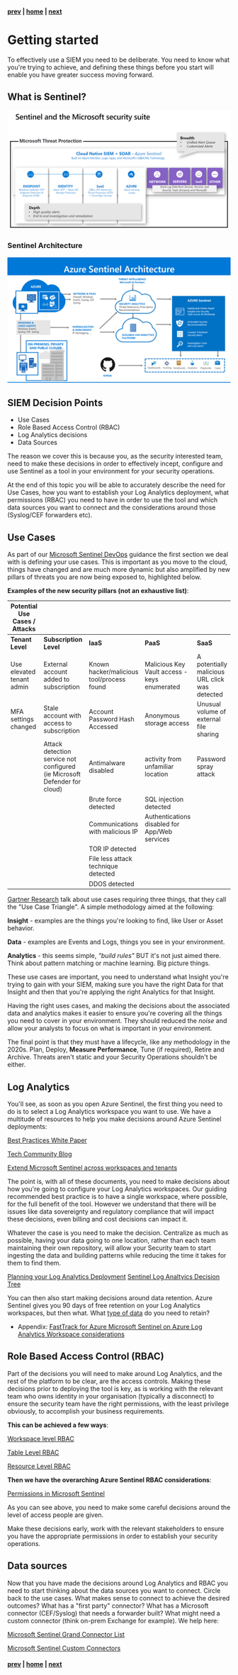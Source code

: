 #### [prev](./welcome.md) | [home](./welcome.md)  | [next](./take-aways.md)

# Getting started

To effectively use a SIEM you need to be deliberate. You need to know what you're trying to achieve, and defining these things before you start will enable you have greater success moving forward.

## What is Sentinel?

![Overview](./Az-Sentinel-Overview.png)

### Sentinel Architecture

![Azure Sentinel](./Sentinel-Arch.png)

## SIEM Decision Points

* Use Cases
* Role Based Access Control (RBAC)
* Log Analytics decisions
* Data Sources

The reason we cover this is because you, as the security interested team, need to make these decisions in order to effectively incept, configure and use Sentinel as a tool in your environment for your security operations.

At the end of this topic you will be able to accurately describe the need for Use Cases, how you want to establish your Log Analytics deployment, what permissions (RBAC) you need to have in order to use the tool and which data sources you want to connect and the considerations around those (Syslog/CEF forwarders etc).

## Use Cases

As part of our [Microsoft Sentinel DevOps](https://techcommunity.microsoft.com/t5/azure-sentinel/accelerate-your-azure-sentinel-deployment-with-this-azure-devops/ba-p/1449414) guidance the first section we deal with is defining your use cases. This is important as you move to the cloud, things have changed and are much more dynamic but also amplified by new pillars of threats you are now being exposed to, highlighted below.

**Examples of the new security pillars (not an exhaustive list)**:

| **Potential Use Cases / Attacks** |   |   |   | |
| --- | --- | --- | --- | --- |
| **Tenant Level** | **Subscription Level** | **IaaS** | **PaaS** | **SaaS** |
| Use elevated tenant admin | External account added to subscription | Known hacker/malicious tool/process found | Malicious Key Vault access - keys enumerated | A potentially malicious URL click was detected |
| MFA settings changed | Stale account with access to subscription | Account Password Hash Accessed | Anonymous storage access | Unusual volume of external file sharing |
|   | Attack detection service not configured (ie Microsoft Defender for cloud) | Antimalware disabled | activity from unfamiliar location | Password spray attack |
|   |   | Brute force detected | SQL injection detected |   |
|   |   | Communications with malicious IP | Authentications disabled for App/Web services |   |
|   |   | TOR IP detected |   |   |
|   |   | File less attack technique detected |   |   |
|   |   | DDOS detected |   |   |

[Gartner Research](https://www.gartner.com/en/documents/3950486/how-to-build-security-use-cases-for-your-siem) talk about use cases requiring three things, that they call the "Use Case Triangle". A simple methodology aimed at the following:

**Insight** - examples are the things you're looking to find, like User or Asset behavior.

**Data** - examples are Events and Logs, things you see in your environment.

**Analytics** - this seems simple, *"build rules"* BUT it's not just aimed there. Think about pattern matching or machine learning. Big picture things.

These use cases are important, you need to understand what Insight you're trying to gain with your SIEM, making sure you have the right Data for that Insight and then that you're applying the right Analytics for that Insight.

Having the right uses cases, and making the decisions about the associated data and analytics makes it easier to ensure you're covering all the things you need to cover in your environment. They should reduced the *noise* and allow your analysts to focus on what is important in your environment.

The final point is that they must have a lifecycle, like any methodology in the 2020s. Plan, Deploy, **Measure Performance**, Tune (if required), Retire and Archive. Threats aren't static and your Security Operations shouldn't be either.

## Log Analytics

You'll see, as soon as you open Azure Sentinel, the first thing you need to do is to select a Log Analytics workspace you want to use. We have a multitude of resources to help you make decisions around Azure Sentinel deployments:

[Best Practices White Paper](https://www.microsoft.com/security/blog/wp-content/uploads/2020/07/Azure-Sentinel-whitepaper.pdf)

[Tech Community Blog](https://techcommunity.microsoft.com/t5/azure-sentinel/best-practices-for-designing-an-azure-sentinel-or-azure-security/ba-p/832574)

[Extend Microsoft Sentinel across workspaces and tenants](https://docs.microsoft.com/en-us/azure/sentinel/extend-sentinel-across-workspaces-tenants)

The point is, with all of these documents, you need to make decisions about how you're going to configure your Log Analytics workspaces. Our guiding recommended best practice is to have a single workspace, where possible, for the full benefit of the tool. However we understand that there will be issues like data sovereignty and regulatory compliance that will impact these decisions, even billing and cost decisions can impact it.

Whatever the case is you need to make the decision. Centralize as much as possible, having your data going to one location, rather than each team maintaining their own repository, will allow your Security team to start ingesting the data and building patterns while reducing the time it takes for them to find them.

[Planning your Log Analytics Deployment](https://docs.microsoft.com/en-us/azure/azure-monitor/platform/design-logs-deployment)
[Sentinel Log Analtyics Decision Tree](https://docs.microsoft.com/en-us/azure/sentinel/design-your-workspace-architecture#decision-tree)

You can then also start making decisions around data retention. Azure Sentinel gives you 90 days of free retention on your Log Analytics workspaces, but then what. What [type of data](https://techcommunity.microsoft.com/t5/azure-sentinel/new-per-data-type-retention-is-now-available-for-azure-sentinel/ba-p/917316) do you need to retain?

* Appendix: [FastTrack for Azure Microsoft Sentinel on Azure Log Analytics Workspace considerations](appendix-law-refs.md)

## Role Based Access Control (RBAC)

Part of the decisions you will need to make around Log Analytics, and the rest of the platform to be clear, are the access controls. Making these decisions prior to deploying the tool is key, as is working with the relevant team who owns identity in your organisation (typically a disconnect) to ensure the security team have the right permissions, with the least privilege obviously, to accomplish your business requirements.

**This can be achieved a few ways**:

[Workspace level RBAC](https://docs.microsoft.com/en-us/azure/azure-monitor/platform/manage-access#configure-access-control-mode)

[Table Level RBAC](https://docs.microsoft.com/en-us/azure/azure-monitor/platform/manage-access#table-level-rbac)

[Resource Level RBAC](https://docs.microsoft.com/en-us/azure/azure-monitor/platform/design-logs-deployment#access-mode)

**Then we have the overarching Azure Sentinel RBAC considerations**:

[Permissions in Microsoft Sentinel](https://docs.microsoft.com/en-us/azure/sentinel/roles)

As you can see above, you need to make some careful decisions around the level of access people are given.

Make these decisions early, work with the relevant stakeholders to ensure you have the appropriate permissions in order to establish your security operations.

## Data sources

Now that you have made the decisions around Log Analytics and RBAC you need to start  thinking about the data sources you want to connect. Circle back to the use cases. What makes sense to connect to achieve the desired outcomes? What has a "first party" connector? What has a Microsoft connector (CEF/Syslog) that needs a forwarder built? What might need a custom connector (think on-prem Exchange for example). We help here:

[Microsoft Sentinel Grand Connector List](https://techcommunity.microsoft.com/t5/azure-sentinel/azure-sentinel-the-connectors-grand-cef-syslog-direct-agent/ba-p/803891#:~:text=The%20Grand%20List%20%20%20Vendor%20%20,Sentinel%20built-in%20connector%20%2032%20more%20rows%20)

[Microsoft Sentinel Custom Connectors](https://techcommunity.microsoft.com/t5/azure-sentinel/azure-sentinel-creating-custom-connectors/ba-p/864060)

#### [prev](./welcome.md) | [home](./welcome.md)  | [next](./take-aways.md)
